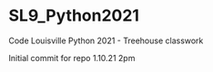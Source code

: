 # SL9_Python2021
Code Louisville Python 2021 - Treehouse classwork

Initial commit for repo 1.10.21 2pm

